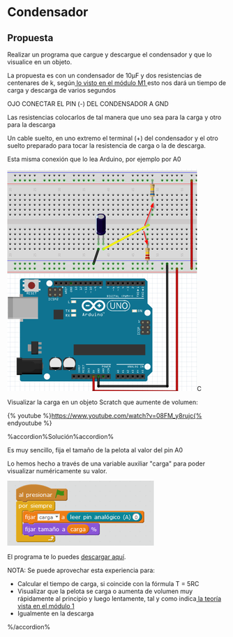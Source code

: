 # Condensador

## Propuesta

Realizar un programa que cargue y descargue el condensador y que lo visualice en un objeto.

La propuesta es con un condensador de 10μF y dos resistencias de centenares de k, según[ lo visto en el módulo M1 ](https://catedu.gitbooks.io/ensena-pensamiento-computacional-con-arduino/content/condensador.html)esto nos dará un tiempo de carga y descarga de varios segundos

OJO CONECTAR EL PIN (-) DEL CONDENSADOR A GND

Las resistencias colocarlos de tal manera que uno sea para la carga y otro para la descarga

Un cable suelto, en uno extremo el terminal (+) del condensador y el otro suelto preparado para tocar la resistencia de carga o la de descarga.

Esta misma conexión que lo lea Arduino, por ejemplo por A0



 <img src="img/cto-condensador.png" width="435" height="510" />C

Visualizar la carga en un objeto Scratch que aumente de volumen:

{% youtube %}https://www.youtube.com/watch?v=08FM_y8rujc{% endyoutube %}

%accordion%Solución%accordion%

Es muy sencillo, fija el tamaño de la pelota al valor del pin A0

Lo hemos hecho a través de una variable auxiliar "carga" para poder visualizar numéricamente su valor.

<img src="img/condensador.png" width="336" height="149" />

El programa te lo puedes [descargar aquí](http://aularagon.catedu.es/materialesaularagon2013/arduino/M2/condensador.sb2).

NOTA: Se puede aprovechar esta experiencia para:

- Calcular el tiempo de carga, si coincide con la fórmula T = 5RC
- Visualizar que la pelota se carga o aumenta de volumen muy rápidamente al principio y luego lentamente, tal y como indica[ la teoría vista en el módulo 1](https://catedu.gitbooks.io/ensena-pensamiento-computacional-con-arduino/content/condensador.html)
- Igualmente en la descarga


%/accordion%


